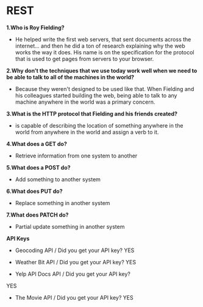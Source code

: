 # REST

**1.Who is Roy Fielding?**

- He helped write the first web servers, that sent documents across the internet… and then he did a ton of research explaining why the web works the way it does. His name is on the specification for the protocol that is used to get pages from servers to your browser.

**2.Why don’t the techniques that we use today work well when we need to be able to talk to all of the machines in the world?**

- Because they weren't designed to be used like that. When Fielding and his colleagues started building the web, being able to talk to any machine anywhere in the world was a primary concern.

**3.What is the HTTP protocol that Fielding and his friends created?**

- is capable of describing the location of something anywhere in the world from anywhere in the world and assign a verb to it.

**4.What does a GET do?**

- Retrieve information from one system to another

**5.What does a POST do?**

- Add something to another system

**6.What does PUT do?**

- Replace something in another system

**7.What does PATCH do?**

- Partial update something in another system  



**API Keys**

- Geocoding API / Did you get your API key? 
YES

 - Weather Bit API / Did you get your API key?
 YES

- Yelp API Docs API / Did you get your API key? 

YES

- The Movie API / Did you get your API key? YES 


 